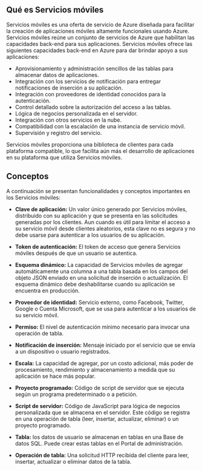 ## <a name="what-is"></a>Qué es Servicios móviles

Servicios móviles es una oferta de servicio de Azure diseñada para
facilitar la creación de aplicaciones móviles altamente funcionales
usando Azure. Servicios móviles reúne un conjunto de servicios de Azure
que habilitan las capacidades back-end para sus aplicaciones. Servicios
móviles ofrece las siguientes capacidades back-end en Azure para dar
brindar apoyo a sus aplicaciones:

* Aprovisionamiento y administración sencillos de las tablas para
  almacenar datos de aplicaciones.
* Integración con los servicios de notificación para entregar
  notificaciones de inserción a su aplicación.
* Integración con proveedores de identidad conocidos para la
  autenticación.
* Control detallado sobre la autorización del acceso a las tablas.
* Lógica de negocios personalizada en el servidor.
* Integración con otros servicios en la nube.
* Compatibilidad con la escalación de una instancia de servicio móvil.
* Supervisión y registro del servicio.

Servicios móviles proporciona una biblioteca de clientes para cada
plataforma compatible, lo que facilita aún más el desarrollo de
aplicaciones en su plataforma que utiliza Servicios móviles.
## <a name="concepts"> </a>Conceptos

A continuación se presentan funcionalidades y conceptos importantes en
los Servicios móviles:

<!--![1][1]-->

* **Clave de aplicación:** Un valor único generado por Servicios
  móviles, distribuido con su aplicación y que se presenta en las
  solicitudes generadas por los clientes. Aun cuando es útil para
  limitar el acceso a su servicio móvil desde clientes aleatorios, esta
  clave no es segura y no debe usarse para autenticar a los usuarios de
  su aplicación.

* **Token de autenticación:** El token de acceso que genera Servicios
  móviles después de que un usuario se autentica.

* **Esquema dinámico:** La capacidad de Servicios móviles de agregar
  automáticamente una columna a una tabla basada en los campos del
  objeto JSON enviado en una solicitud de inserción o actualización. El
  esquema dinámico debe deshabilitarse cuando su aplicación se encuentra
  en producción.

* **Proveedor de identidad:** Servicio externo, como Facebook, Twitter,
  Google o Cuenta Microsoft, que se usa para autenticar a los usuarios
  de su servicio móvil.

* **Permiso:** El nivel de autenticación mínimo necesario para invocar
  una operación de tabla.

* **Notificación de inserción:** Mensaje iniciado por el servicio que se
  envía a un dispositivo o usuario registrados.

* **Escala:** La capacidad de agregar, por un costo adicional, más poder
  de procesamiento, rendimiento y almacenamiento a medida que su
  aplicación se hace más popular.

* **Proyecto programado:** Código de script de servidor que se ejecuta
  según un programa predeterminado o a petición.

* **Script de servidor:** Código de JavaScript para lógica de negocios
  personalizada que se almacena en el servidor. Este código se registra
  en una operación de tabla (leer, insertar, actualizar, eliminar) o un
  proyecto programado.

* **Tabla:** los datos de usuario se almacenan en tablas en una Base de
  datos SQL. Puede crear estas tablas en el Portal de administración.

* **Operación de tabla:** Una solicitud HTTP recibida del cliente para
  leer, insertar, actualizar o eliminar datos de la tabla.

<!-- Images. -->

